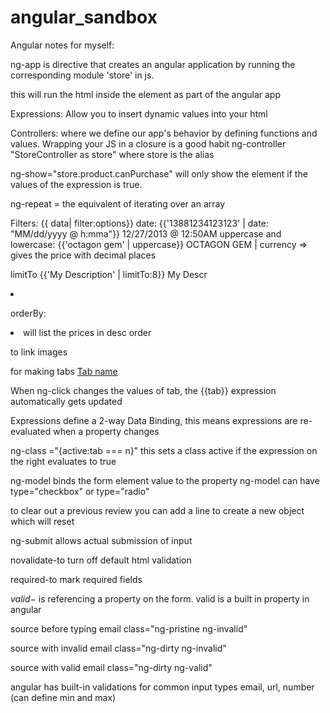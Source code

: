 angular_sandbox
===============

Angular notes for myself:

ng-app is directive that creates an angular application by running the corresponding module 'store' in js. 

this will run the html inside the element as part of the angular app

Expressions:
Allow you to insert dynamic values into your html

Controllers:
where we define our app's behavior by defining functions and values.
Wrapping your JS in a closure is a good habit
ng-controller
"StoreController as store" where store is the alias

ng-show="store.product.canPurchase" will only show the element if the values of the expression is true.

ng-repeat = the equivalent of iterating over an array

Filters:
{{ data| filter:options}}
date:
{{'13881234123123' | date: "MM/dd/yyyy @ h:mma"}} 12/27/2013 @ 12:50AM
uppercase and lowercase:
{{'octagon gem' | uppercase}} OCTAGON GEM
| currency => gives the price with decimal places

limitTo
{{'My Description' | limitTo:8}} My Descr
<li ng-repeat="product in store.products | limitTo:3">

orderBy:
<li ng-repeat="product in store.products | orderBy: '-price'">
will list the prices in desc order

to link images 
<img ng-src="{{product.images[0].full}}"/>

for making tabs
<a href ng-click="tab = 1"> Tab name</a>

When ng-click changes the values of tab, the {{tab}} expression automatically gets updated

Expressions define a 2-way Data Binding, this means expressions are re-evaluated when a property changes

ng-class ="{active:tab === n}"
this sets a class active if the expression on the right evaluates to true

ng-model binds the form element value to the property
	ng-model can have type="checkbox" or type="radio"

to clear out a previous review you can add a line to create a new object which will reset

ng-submit allows actual submission of input

novalidate-to turn off default html validation

required-to mark required fields

$valid-$ is referencing a property on the form. valid is a built in property in angular

source before typing email
class="ng-pristine ng-invalid"

source with invalid email
class="ng-dirty ng-invalid"

source with valid email
class="ng-dirty ng-valid"

angular has built-in validations for common input types
email, url, number (can define min and max)
	